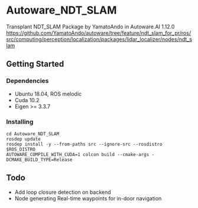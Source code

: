 # Autoware_NDT_SLAM
Transplant NDT_SLAM Package by YamatoAndo in Autoware.AI 1.12.0 https://github.com/YamatoAndo/autoware/tree/feature/ndt_slam_for_pr/ros/src/computing/perception/localization/packages/lidar_localizer/nodes/ndt_slam

## Getting Started

### Dependencies

* Ubuntu 18.04, ROS melodic
* Cuda 10.2
* Eigen >= 3.3.7

### Installing

```
cd Autoware_NDT_SLAM
rosdep update
rosdep install -y --from-paths src --ignore-src --rosdistro $ROS_DISTRO
AUTOWARE_COMPILE_WITH_CUDA=1 colcon build --cmake-args -DCMAKE_BUILD_TYPE=Release
```

## Todo
* Add loop closure detection on backend
* Node generating Real-time waypoints for in-door navigation

